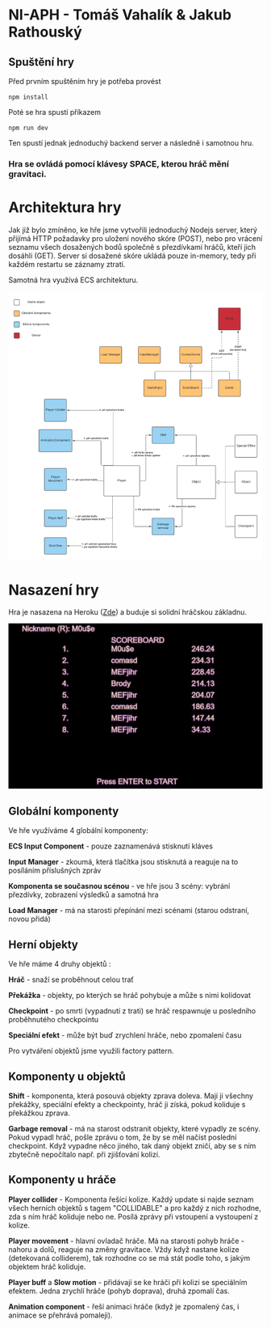 # NI-APH - Tomáš Vahalík & Jakub Rathouský

## Spuštění hry
Před prvním spuštěním hry je potřeba provést
```
npm install
```
Poté se hra spustí příkazem
```
npm run dev
```
Ten spustí jednak jednoduchý backend server a následně i samotnou hru.

### Hra se ovládá pomocí klávesy SPACE, kterou hráč mění gravitaci.



# Architektura hry
Jak již bylo zmíněno, ke hře jsme vytvořili jednoduchý Nodejs server, který přijímá HTTP požadavky pro uložení nového skóre (POST),
nebo pro vrácení seznamu všech dosažených bodů společně s přezdívkami hráčů, kteří jich dosáhli (GET). Server si dosažené skóre ukládá pouze
in-memory, tedy při každém restartu se záznamy ztratí.

Samotná hra využívá ECS architekturu.

<img alt="diagram" src="APH_Component_Diagram.png">

# Nasazení hry

Hra je nasazena na Heroku (<a href="https://gravity-guy.herokuapp.com/">Zde</a>) a buduje si solidní hráčskou základnu.

<img alt="hraci" src="Hraci.PNG">

## Globální komponenty
Ve hře využíváme 4 globální komponenty:

**ECS Input Component** - pouze zaznamenává stisknutí kláves


**Input Manager** - zkoumá, která tlačítka jsou stisknutá a reaguje na to posíláním příslušných zpráv

**Komponenta se současnou scénou** - ve hře jsou 3 scény: vybrání přezdívky, zobrazení výsledků a samotná hra

**Load Manager** - má na starosti přepínání mezi scénami (starou odstraní, novou přidá)


## Herní objekty
Ve hře máme 4 druhy objektů :

**Hráč** - snaží se proběhnout celou trať

**Překážka** - objekty, po kterých se hráč pohybuje a může s nimi kolidovat

**Checkpoint** - po smrti (vypadnutí z trati) se hráč respawnuje u posledního proběhnutého checkpointu 

**Speciální efekt** - může být buď zrychlení hráče, nebo zpomalení času

Pro vytváření objektů jsme využili factory pattern.

## Komponenty u objektů


**Shift** - komponenta, která posouvá objekty zprava doleva. Mají ji všechny překážky, speciální efekty a checkpointy, 
hráč ji získá, pokud koliduje s překážkou zprava.

**Garbage removal** -  má na starost odstranit objekty, které vypadly ze scény.
Pokud vypadl hráč, pošle zprávu o tom, že by se měl načíst poslední checkpoint. Když vypadne něco jiného, tak daný objekt zničí,
aby se s ním zbytečně nepočítalo např. při zjišťování kolizí.

## Komponenty u hráče

**Player collider** - Komponenta řešící kolize. Každý update si najde seznam všech herních objektů s tagem "COLLIDABLE"
a pro každý z nich rozhodne, zda s ním hráč koliduje nebo ne. Posílá zprávy při vstoupení a vystoupení z kolize.

**Player movement** - hlavní ovladač hráče. Má na starosti pohyb hráče - nahoru a dolů, reaguje na změny gravitace. 
Vždy když nastane kolize (detekovaná colliderem), tak rozhodne co se má stát podle toho, s jakým objektem hráč koliduje.

**Player buff** a **Slow motion** - přidávají se ke hráči při kolizi se speciálním efektem. Jedna zrychlí hráče (pohyb doprava), 
druhá zpomalí čas.

**Animation component** - řeší animaci hráče (když je zpomalený čas, i animace se přehrává pomaleji).


